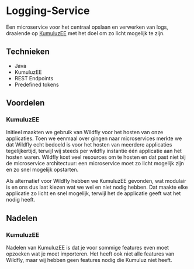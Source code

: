 # Logging-Service
Een microservice voor het centraal opslaan en verwerken van logs, draaiende op [KumuluzEE](https://ee.kumuluz.com/) met het doel om zo licht mogelijk te zijn.

## Technieken
- Java
- KumuluzEE
- REST Endpoints
- Predefined tokens

## Voordelen
### KumuluzEE
Initieel maakten we gebruik van Wildfly voor het hosten van onze applicaties. Toen we eenmaal over gingen naar microservices merkte we dat Wildfly echt bedoeld is voor het hosten van meerdere applicaties tegelijkertijd, terwijl wij steeds per wildfly instantie één applicatie aan het hosten waren. Wildfly kost veel resources om te hosten en dat past niet bij de microservice architectuur: een microservice moet zo licht mogelijk zijn en zo snel mogelijk opstarten.

Als alternatief voor Wildfly hebben we KumuluzEE gevonden, wat modulair is en ons dus laat kiezen wat we wel en niet nodig hebben. Dat maakte elke applicatie zo licht en snel mogelijk, terwijl het de applicatie geeft wat het nodig heeft.

## Nadelen
### KumuluzEE
Nadelen van KumuluzEE is dat je voor sommige features even moet opzoeken wat je moet importeren. Het heeft ook niet alle features van Wildfly, maar wij hebben geen features nodig die Kumuluz niet heeft. 
